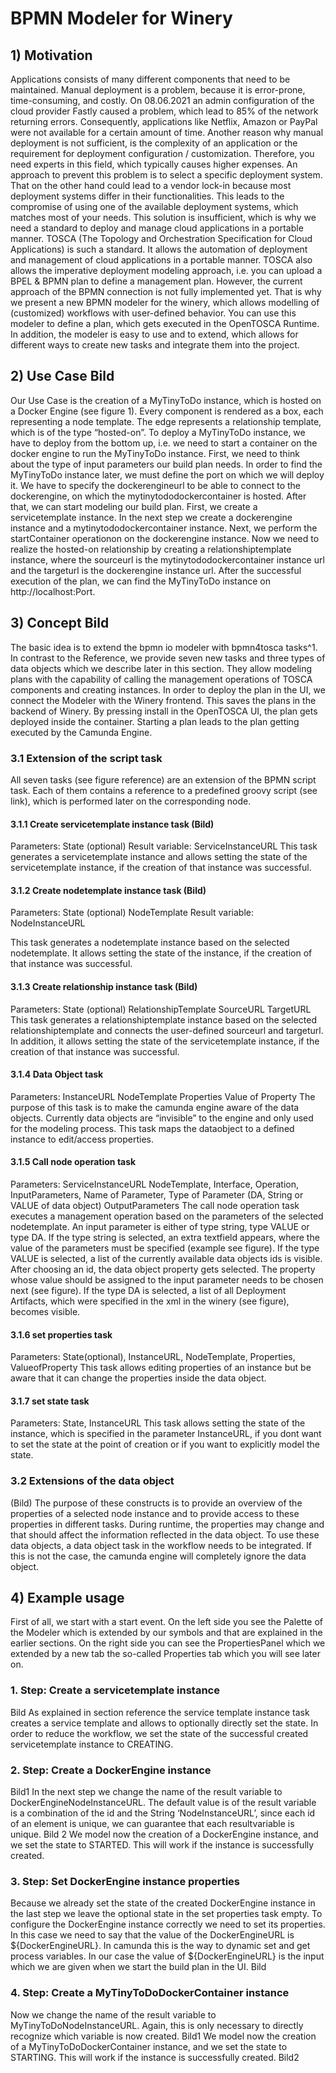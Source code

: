# BPMN Modeler for Winery

## 1)	Motivation
Applications consists of many different components that need to be maintained.  Manual deployment is a problem, because it is error-prone, time-consuming, and costly. On 08.06.2021 an admin configuration of the cloud provider Fastly caused a problem, which lead to 85% of the network returning errors. Consequently, applications like Netflix, Amazon or PayPal were not available for a certain amount of time. Another reason why manual deployment is not sufficient, is the complexity of an application or the requirement for deployment configuration / customization. Therefore, you need experts in this field, which typically causes higher expenses. An approach to prevent this problem is to select a specific deployment system. That on the other hand could lead to a vendor lock-in because most deployment systems differ in their functionalities. This leads to the compromise of using one of the available deployment systems, which matches most of your needs. This solution is insufficient, which is why we need a standard to deploy and manage cloud applications in a portable manner. TOSCA (The Topology and Orchestration Specification for Cloud Applications) is such a standard. It allows the automation of deployment and management of cloud applications in a portable manner. TOSCA also allows the imperative deployment modeling approach, i.e. you can upload a BPEL & BPMN plan to define a management plan. However, the current approach of the BPMN connection is not fully implemented yet. That is why we present a new BPMN modeler for the winery, which allows modelling of (customized) workflows with user-defined behavior. You can use this modeler to define a plan, which gets executed in the OpenTOSCA Runtime. In addition, the modeler is easy to use and to extend, which allows for different ways to create new tasks and integrate them into the project.

## 2) Use Case Bild
Our Use Case is the creation of a MyTinyToDo instance, which is hosted on a Docker Engine (see figure 1). Every component is rendered as a box, each representing a node template. The edge represents a relationship template, which is of the type “hosted-on”.
To deploy a MyTinyToDo instance, we have to deploy from the bottom up, i.e. we need to start a container on the docker engine to run the MyTinyToDo instance.
First, we need to think about the type of input parameters our build plan needs. In order to find the MyTinyToDo instance later, we must define the port on which we will deploy it. We have to specify the dockerengineurl to be able to connect to the dockerengine, on which the mytinytododockercontainer is hosted.
After that, we can start modeling our build plan. First, we create a servicetemplate instance. In the next step we create a dockerengine instance and a mytinytododockercontainer instance. Next, we perform the startContainer operationon on the dockerengine instance. Now we need to realize the hosted-on relationship by creating a relationshiptemplate instance, where the sourceurl is the mytinytododockercontainer instance url and the targeturl is the dockerengine instance url. After the successful execution of the plan, we can find the MyTinyToDo instance on http://localhost:Port.

## 3) Concept Bild
The basic idea is to extend the bpmn io modeler with bpmn4tosca tasks^1. In contrast to the Reference, we provide seven new tasks and three types of data objects which we describe later in this section. They allow modeling plans with the capability of calling the management operations of TOSCA components and creating instances. In order to deploy the plan in the UI, we connect the Modeler with the Winery frontend. This saves the plans in the backend of Winery. By pressing install in the OpenTOSCA UI, the plan gets deployed inside the container. Starting a plan leads to the plan getting executed by the Camunda Engine.

### 3.1 Extension of the script task
All seven tasks (see figure reference) are an extension of the BPMN script task. Each of them contains a reference to a predefined groovy script (see link), which is performed later on the corresponding node.

#### 3.1.1 Create servicetemplate instance task (Bild)
Parameters: State (optional)
Result variable: ServiceInstanceURL
This task generates a servicetemplate instance and allows setting the state of the servicetemplate instance, if the creation of that instance was successful.

#### 3.1.2 Create nodetemplate instance task (Bild)
Parameters: State (optional)
                                                                 NodeTemplate
                                              Result variable: NodeInstanceURL

This task generates a nodetemplate instance based on the selected nodetemplate. It allows setting the state of the instance, if the creation of that instance was successful.

#### 3.1.3 Create relationship instance task (Bild)
Parameters: State (optional)
RelationshipTemplate
SourceURL
TargetURL
This task generates a relationshiptemplate instance based on the selected relationshiptemplate and connects the user-defined sourceurl and targeturl. In addition, it allows setting the state of the servicetemplate instance, if the creation of that instance was successful.

#### 3.1.4 Data Object task 
Parameters: InstanceURL
                                                      NodeTemplate
                                                      Properties
                                                       Value of Property
The purpose of this task is to make the camunda engine aware of the data objects. Currently data objects are “invisible” to the engine and only used for the modeling process. This task maps the dataobject to a defined instance to edit/access properties.

#### 3.1.5 Call node operation task
Parameters: ServiceInstanceURL
NodeTemplate, Interface, Operation, InputParameters, Name of Parameter, Type of Parameter (DA, String or VALUE of data object)
OutputParameters
The call node operation task executes a management operation based on the parameters of the selected nodetemplate.
An input parameter is either of type string, type VALUE or type DA. If the type string is selected, an extra textfield appears, where the value of the parameters must be specified (example see figure).
If the type VALUE is selected, a list of the currently available data objects ids is visible. After choosing an id, the data object property gets selected. The property whose value should be assigned to the input parameter needs to be chosen next (see figure).
If the type DA is selected, a list of all Deployment Artifacts, which were specified in the xml in the winery (see figure), becomes visible.

#### 3.1.6 set properties task
Parameters: State(optional), InstanceURL, NodeTemplate, Properties, ValueofProperty
This task allows editing properties of an instance but be aware that it can change the properties inside the data object.

#### 3.1.7 set state task
Parameters: State, InstanceURL
This task allows setting the state of the instance, which is specified in the parameter InstanceURL, if you dont want to set the state at the point of creation or if you want to explicitly model the state.

### 3.2 Extensions of the data object
(Bild)
The purpose of these constructs is to provide an overview of the properties of a selected node instance and to provide access to these properties in different tasks. During runtime, the properties may change and that should affect the information reflected in the data object. To use these data objects, a data object task in the workflow needs to be integrated. If this is not the case, the camunda engine will completely ignore the data object.

## 4) Example usage
First of all, we start with a start event. On the left side you see the Palette of the Modeler which is extended by our symbols and that are explained in the earlier sections. On the right side you can see the PropertiesPanel which we extended by a new tab the so-called Properties tab which you will see later on. 

### 1. Step: Create a servicetemplate instance
Bild
As explained in section reference the service template instance task creates a service template and allows to optionally directly set the state. In order to reduce the workflow, we set the state of the successful created servicetemplate instance to CREATING. 


### 2. Step: Create a DockerEngine instance
Bild1
In the next step we change the name of the result variable to DockerEngineNodeInstanceURL. The default value is of the result variable is a combination of the id and the String ‘NodeInstanceURL’, since each id of an element is unique, we can guarantee that each resultvariable is unique.
Bild 2
We model now the creation of a DockerEngine instance, and we set the state to STARTED. This will work if the instance is successfully created.

### 3. Step: Set DockerEngine instance properties
Because we already set the state of the created DockerEngine instance in the last step we leave the optional state in the set properties task empty. To configure the DockerEngine instance correctly we need to set its properties. In this case we need to say that the value of the DockerEngineURL is ${DockerEngineURL}. In camunda this is the way to dynamic set and get process variables. In our case the value of ${DockerEngineURL} is the input which we are given when we start the build plan in the UI.
Bild

### 4. Step: Create a MyTinyToDoDockerContainer instance
Now we change the name of the result variable to MyTinyToDoNodeInstanceURL. Again, this is only necessary to directly recognize which variable is now created. Bild1
We model now the creation of a MyTinyToDoDockerContainer instance, and we set the state to STARTING. This will work if the instance is successfully created. Bild2





